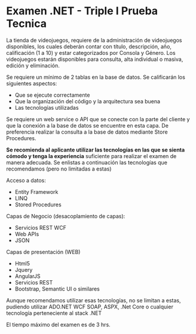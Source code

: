 # Examen .NET - Triple I Prueba Tecnica

La tienda de videojuegos, requiere de la administración de videojuegos disponibles, los cuales deberán contar con título, descripción, año, calificación (1 a 10) y estar categorizados por Consola y Género.
Los videojuegos estarán disponibles para consulta, alta individual o masiva, edición y eliminación.

Se requiere un mínimo de 2 tablas en la base de datos. Se calificarán los siguientes aspectos:

- Que se ejecute correctamente
- Que la organización del código y la arquitectura sea buena
- Las tecnologías utilizadas

Se requiere un web service o API que se conecte con la parte del cliente y que la conexión a la base de datos se encuentre en esta capa.
De preferencia realizar la consulta a la base de datos mediante Store Procedures.

**Se recomienda al aplicante utilizar las tecnologías en las que se sienta cómodo y tenga la experiencia** suficiente para realizar el examen de manera adecuada. Se enlistas a continuación las tecnologías que recomendamos (pero no limitadas a estas)

Acceso a datos:

- Entity Framework
- LINQ
- Stored Procedures

Capas de Negocio (desacoplamiento de capas):

- Servicios REST WCF
- Web APIs
- JSON

Capas de presentación (WEB)

- Html5
- Jquery
- AngularJS
- Servicios REST
- Bootstrap, Semantic UI o similares

Aunque recomendamos utilizar esas tecnologías, no se limitan a estas, pudiendo utilizar ADO.NET WCF SOAP, ASPX, .Net Core o cualquier tecnología perteneciente al stack .NET

El tiempo máximo del examen es de 3 hrs.
